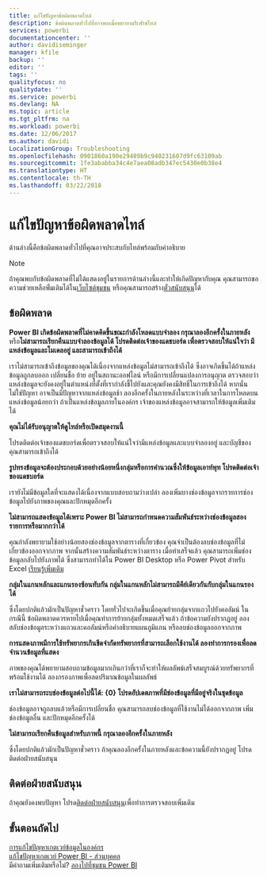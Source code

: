 ```yaml
---
title: แก้ไขปัญหาข้อผิดพลาดไทล์
description: ข้อผิดพลาดทั่วไปที่อาจพบเมื่อพยายามรีเฟรชไทล์
services: powerbi
documentationcenter: ''
author: davidiseminger
manager: kfile
backup: ''
editor: ''
tags: ''
qualityfocus: no
qualitydate: ''
ms.service: powerbi
ms.devlang: NA
ms.topic: article
ms.tgt_pltfrm: na
ms.workload: powerbi
ms.date: 12/06/2017
ms.author: davidi
LocalizationGroup: Troubleshooting
ms.openlocfilehash: 0901860a190e29489b9c940231607d9fc63109ab
ms.sourcegitcommit: 1fe3ababba34c4e7aea08adb347ec5430e0b38e4
ms.translationtype: HT
ms.contentlocale: th-TH
ms.lasthandoff: 03/22/2018
---
```

# <a name="troubleshooting-tile-errors"></a>แก้ไขปัญหาข้อผิดพลาดไทล์
ด้านล่างนี้คือข้อผิดพลาดทั่วไปที่คุณอาจประสบกับไทล์พร้อมกับคำอธิบาย

> [!NOTE]
> ถ้าคุณพบกับข้อผิดพลาดที่ไม่ได้แสดงอยู่ในรายการด้านล่างนี้และทำให้เกิดปัญหากับคุณ คุณสามารถขอความช่วยเหลือพิ่่มเติมได้ใน[เว็บไซต์ชุมชน](http://community.powerbi.com/) หรือคุณสามารถสร้าง[ตั๋วสนับสนุน](https://powerbi.microsoft.com/support/)ได้
> 
> 

## <a name="errors"></a>ข้อผิดพลาด
**Power BI เกิดข้อผิดพลาดที่ไม่คาดคิดขึ้นขณะกำลังโหลดแบบจำลอง กรุณาลองอีกครั้งในภายหลัง**
หรือ**ไม่สามารถเรียกคืนแบบจำลองข้อมูลได้ โปรดติดต่อเจ้าของแดชบอร์ด เพื่อตรวจสอบให้แน่ใจว่า มีแหล่งข้อมูลและโมเดลอยู่ และสามารถเข้าถึงได้**

เราไม่สามารถเข้าถึงข้อมูลของคุณได้เนื่องจากแหล่งข้อมูลไม่สามารถเข้าถึงได้ ซึ่งอาจเกิดขึ้นได้ถ้าแหล่งข้อมูลถูกลบออก เปลี่ยนชื่อ ย้าย อยู่ในสถานะออฟไลน์ หรือมีการเปลี่ยนแปลงการอนุญาต ตรวจสอบว่าแหล่งข้อมูลจะยังคงอยู่ในตำแหน่งที่ตั้งที่เรากำลังชี้ไปยังและคุณยังคงมีสิทธิ์ในการเข้าถึงได้ หากนั่นไม่ใช่ปัญหา อาจเป็นมีปัญหาจากแหล่งข้อมูลช้า ลองอีกครั้งในภายหลังในระหว่างที่เวลาในการโหลดบนแหล่งข้อมูลน้อยกว่า ถ้าเป็นแหล่งข้อมูลภายในองค์กร เจ้าของแหล่งข้อมูลอาจสามารถให้ข้อมูลเพิ่มเติมได้

**คุณไม่ได้รับอนุญาตให้ดูไทล์หรือเปิดสมุดงานนี้**

โปรดติดต่อเจ้าของแดชบอร์ดเพื่อตรวจสอบให้แน่ใจว่ามีแหล่งข้อมูลและแบบจำลองอยู่ และบัญชีของคุณสามารถเข้าถึงได้

**รูปทรงข้อมูลจะต้องประกอบด้วยอย่างน้อยหนึ่งกลุ่มหรือการคำนวณซึ่งให้ข้อมูลเอาท์พุท โปรดติดต่อเจ้าของแดชบอร์ด**

เรายังไม่มีข้อมูลใดที่จะแสดงได้เนื่องจากแบบสอบถามว่างเปล่า ลองเพิ่มบางช่องข้อมูลจากรายการช่องข้อมูลไปยังภาพของคุณและปักหมุดอีกครั้ง

**ไม่สามารถแสดงข้อมูลได้เพราะ Power BI ไม่สามารถกำหนดความสัมพันธ์ระหว่างช่องข้อมูลสองรายการหรือมากกว่าได้**

คุณกำลังพยายามใช้อย่างน้อยสองช่องข้อมูลจากตารางที่เกี่ยวข้อง คุณจำเป็นต้องลบช่องข้อมูลที่ไม่เกี่ยวข้องออกจากภาพ จากนั้นสร้างความสัมพันธ์ระหว่างตาราง เมื่อทำเสร็จแล้ว คุณสามารถเพิ่มช่องข้อมูลกลับไปยังภาพได้ ซึ่งสามารถทำได้ใน Power BI Desktop หรือ Power Pivot สำหรับ Excel [เรียนรู้เพิ่มเติม](desktop-create-and-manage-relationships.md)

**กลุ่มในแกนหลักและแกนรองซ้อนทับกัน กลุ่มในแกนหลักไม่สามารถมีคีย์เดียวกันกับกลุ่มในแกนรองได้**

ซึ่งโดยปกติแล้วมักเป็นปัญหาชั่วคราว โดยทั่วไปจะเกิดขึ้นเมื่อคุณย้ายกลุ่มจากแถวไปยังคอลัมน์ ในกรณีนี้ ข้อผิดพลาดควรหายไปเมื่อคุณทำการย้ายกลุ่มทั้งหมดเสร็จแล้ว ถ้าข้อความยังปรากฏอยู่ ลองสลับช่องข้อมูลระหว่างแถวและคอลัมน์หรือคำอธิบายแผนภูมิแกน หรือลบช่องข้อมูลออกจากภาพ  

**การแสดงภาพมีการใช้ทรัพยากรเกินขีดจำกัดทรัพยากรที่สามารถเลือกใช้งานได้ ลองทำการกรองเพื่อลดจำนวนข้อมูลที่แสดง**

ภาพของคุณได้พยายามสอบถามข้อมูลมากเกินกว่าที่เราก็จะทำให้ผลลัพธ์เสร็จสมบูรณ์ด้วยทรัพยากรที่พร้อมใช้งานได้ ลองกรองภาพเพื่อลดปริมาณข้อมูลในผลลัพธ์

**เราไม่สามารถระบช่องข้อมูลต่อไปนี้ได้: {0} โปรดอัปเดตภาพที่มีช่องข้อมูลที่มีอยู่จริงในชุดข้อมูล**

ช่องข้อมูลอาจถูกลบแล้วหรือมีการเปลี่ยนชื่อ คุณสามารถลบช่องข้อมูลที่ใช้งานไม่ได้ออกจากภาพ เพิ่มช่องข้อมูลอื่น และปักหมุดอีกครั้งได้

**ไม่สามารถเรียกคืนข้อมูลสำหรับภาพนี้ กรุณาลองอีกครั้งในภายหลัง**

ซึ่งโดยปกติแล้วมักเป็นปัญหาชั่วคราว ถ้าคุณลองอีกครั้งในภายหลังและข้อความนี้ยังปรากฏอยู่ โปรดติดต่อฝ่ายสนับสนุน

## <a name="contact-support"></a>ติดต่อฝ่ายสนับสนุน
ถ้าคุณยังคงพบปัญหา โปรด[ติดต่อฝ่ายสนับสนุน](https://support.powerbi.com)เพื่อทำการตรวจสอบเพิ่มเติม

## <a name="next-steps"></a>ขั้นตอนถัดไป
[การแก้ไขปัญหาเกตเวย์ข้อมูลในองค์กร](service-gateway-onprem-tshoot.md)  
[แก้ไขปัญหาเกตเวย์ Power BI - ส่วนบุคคล](service-admin-troubleshooting-power-bi-personal-gateway.md)  
มีคำถามเพิ่มเติมหรือไม่? [ลองไปที่ชุมชน Power BI](http://community.powerbi.com/)

